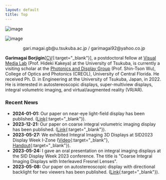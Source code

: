 ```yaml
---
layout: default
title: Top
---
```



<div class="div_table_threeThird_center">

<div markdown="1" class = "div_table_index">

![image]({{site.baseurl}}/public/images/selfie.jpg) 


</div>

<div markdown="1" class = "div_table_index">

![image]({{site.baseurl}}/public/images/selfie1.jpg) 

</div>


</div>

<p markdown="1" style="text-align: center;">gari.magai.gb@u.tsukuba.ac.jp / garimagai92@yahoo.co.jp  
</p>




**Garimagai Borjigin**\[[CV]({{site.baseurl}}/public/docs/CV.pdf){:target="_blank"}\], a postdoctoral fellow at [Visual Media Lab](https://visual-media-lab.github.io/en/index.html) (Prof. Hideki Kakeya) at the University of Tsukuba, is currently a visiting scholar at the [Photonics and Display Group](https://lcd.creol.ucf.edu/Default.htm) (Prof. Shin-Tson Wu), College of Optics and Photonics (CREOL), University of Central Florida. He received Ph. D. in Engineering at the University of Tsukuba, Japan, in 2022. 
He is interested in autostereoscopic displays, super-multiview displays, integral volumetric imaging, and virtual/augmented reality (VR/AR).

### Recent News
- **2024-01-01:** ​Our paper on near-eye light-field display has been published.​ \([Link](https://doi.org/10.3169/mta.12.61){:target="_blank"}\).
- **2023-12-21:** ​Our paper on coarse integral volumetric imaging display has been published.​ \([Link](https://doi.org/10.3390/photonics11010007){:target="_blank"}\).
- **2023-05-27:** 
We exhibited Integral Imaging 3D Displays at SID2023 Display Week I-Zone \([Video](https://www.youtube.com/watch?v=ft8Gdp6syK4&ab_channel=Charbax){:target="_blank"}, [Handout]({{site.baseurl}}/public/docs/SID2023Handout.pdf){:target="_blank"}\).
- **2023-05-24:** I gave an oral presentation on integral imaging displays at the SID Display Week 2023 conference.​ The title is "Coarse Integral Imaging Displays with Interleaved Fresnel Lenses".
- **2023-05-08:** ​Our paper on autostereoscopic display with directional backlight for two viewers has been published.​ \([Link](https://doi.org/10.1364/OE.489879){:target="_blank"}\).